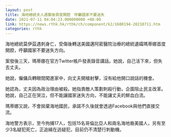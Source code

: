 ```yaml
---
layout: post
title: 海地總統夫人遇襲後首度開腔　呼籲國家不要迷失
date: 2021-07-11 04:04:23.000000000 +08:00
link: https://news.rthk.hk/rthk/ch/component/k2/1600194-20210711.htm
categories: rthk
---
```


海地總統莫伊茲遇刺身亡，受傷後轉送美國邁阿密醫院治療的總統遺孀瑪蒂娜首度開腔，呼籲國家不要迷失方向。

案發後三天，瑪蒂娜在官方Twitter帳戶發表錄音講話。她說，自己活下來，但失去丈夫。

她說，僱傭兵轉眼間闖進家中，向丈夫開槍射擊，沒有給他開口說話的機會。

她認為，丈夫因為政治理由被殺。她指責敵人策劃刺殺行動，企圖阻止民主改革。她說，自己正在哭泣，但不能讓國家迷失方向，不能讓丈夫的鮮血白流。

瑪蒂娜又說，不會拋棄海地國民，承諾不久後就會透過Facebook與他們直接交流。

海地警方表示，至今拘捕17人，包括15名哥倫比亞人和兩名海地裔美國人，另有至少3名疑犯死亡，正追緝在逃疑犯，目前仍不清楚行刺動機。
